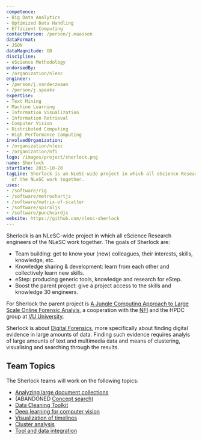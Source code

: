```yaml
---
competence:
- Big Data Analytics
- Optimized Data Handling
- Efficient Computing
contactPerson: /person/j.maassen
dataFormat:
- JSON
dataMagnitude: GB
discipline:
- eScience Methodology
endorsedBy:
- /organization/nlesc
engineer:
- /person/j.vanderzwaan
- /person/j.spaaks
expertise:
- Text Mining
- Machine Learning
- Information Visualization
- Information Retrieval
- Computer Vision
- Distributed Computing
- High Performance Computing
involvedOrganization:
- /organization/nlesc
- /organization/nfi
logo: /images/project/sherlock.png
name: Sherlock
startDate: 2015-10-20
tagLine: Sherlock is an NLeSC-wide project in which all eScience Research engineers
  of the NLeSC work together.
uses:
- /software/rig
- /software/metrochartjs
- /software/matrix-of-scatter
- /software/spiraljs
- /software/punchcardjs
website: https://github.com/nlesc-sherlock
---
```

Sherlock is an NLeSC-wide project in which all eScience Research engineers of the NLeSC work together. The goals of Sherlock are:

  - Team building: get to know your (new) colleagues, their interests, skills, knowledge, etc.
  - Knowledge sharing & development: learn from each other and collectively learn new skills.
  - eStep: producing generic tools, knowledge and research for eStep.
  - Boost the parent project: give a project access to the skills and knowledge 30 engineers.

For Sherlock the parent project is [A Jungle Computing Approach to Large Scale Online Forensic Analyis](https://www.esciencecenter.nl/project/a-jungle-computing-approach-to-large-scale-online-forensic-analysis), a cooperation with the [NFI](http://www.nederlandsforensischinstituut.nl/) and the HPDC group at
[VU University](http://www.cs.vu.nl/en/research/computer-systems/hpdc/).

Sherlock is about [Digital Forensics](https://en.wikipedia.org/wiki/Digital_forensics), more specifically about finding digital evidence in large amounts of data. Finding such evidence requires analyis of large amounts of text and multimedia data and means of clustering, visualising and searching through the results.

## Team Topics

The Sherlock teams will work on the following topics:

- [Analyzing large document collections](https://github.com/NLeSC/Sherlock/blob/master/topics/analyzing_document_collections/analyzing_large_document_collections.md)
- (ABANDONED [Concept search](https://github.com/NLeSC/Sherlock/blob/master/topics/concept_search/README.md))
- [Data Cleaning Toolkit](https://github.com/nlesc-sherlock/Sherlock/blob/master/topics/data_cleaning_toolkit/README.md)
- [Deep learning for computer vision](https://github.com/NLeSC/Sherlock/blob/master/topics/deeplearning/deeplearning4computervision.md)
- [Visualization of timelines](https://github.com/NLeSC/Sherlock/tree/master/topics/timeline-visualization)
- [Cluster analysis](https://github.com/NLeSC/Sherlock/blob/master/topics/clusteranalysis/readme.md)
- [Tool and data integration](https://github.com/NLeSC/Sherlock/blob/master/topics/data_tools_integration/README.md)
